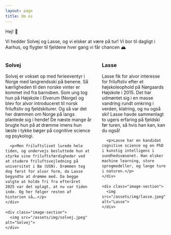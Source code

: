 ```yaml
---
layout: page
title: Om os
---
```


<style>
.two-column-layout {
  display: grid;
  grid-template-columns: 2fr 1fr;
  gap: 2rem;
  align-items: start;
  margin-top: 2rem;
}

.person-section {
  display: contents;
}

.text-section {
  margin-bottom: 2rem;
}

.text-section h3 {
  margin-top: 0;
}

.image-section {
  margin-bottom: 2rem;
}

.image-section img {
  width: 100%;
  height: auto;
  object-fit: cover;
  border-radius: 8px;
}

@media (max-width: 768px) {
  .two-column-layout {
    grid-template-columns: 1fr;
    gap: 1rem;
  }
  
  .person-section {
    display: block;
  }
  
  .image-section {
    margin-top: 1rem;
  }
}
</style>

Hej! 👋 

Vi hedder Solvej og Lasse, og vi elsker at være på tur! Vi bor til dagligt i Aarhus, og flygter til fjeldene hver gang vi får chancen 🏔️

<div class="two-column-layout">
  <div class="person-section">
    <div class="text-section">
      <h3>Solvej</h3>
      <p>Solvej er vokset op med ferieeventyr i Norge med langrendsski på benene. Så kærligheden til den norske vinter er kommet ind fra barnsben. Som ung tog hun på Højskole i Elverum (Norge) og blev for alvor introduceret til norsk friluftsliv og fjeldskiturer. Og så var det her drømmen om Norge på langs plantede sig i hende! De næste mange år brugte hun på at drømme imens hun læste i tykke bøger på cognitive science og psykologi.</p>
      
      <p>Men friluftslivet lurede hele tiden, og undervejs besluttede hun at styrke sine friluftsfærdigheder ved at studere friluftsvejledning på universitet i Bø (USN). Drømmen tog dog først for alvor form, da Lasse begyndte at drømme med. Da begge valgte at holde fri fra efteråret 2025 var det oplagt, at nu var tiden inde. Og her følger resten af historien så….</p>
    </div>
    
    <div class="image-section">
      <img src="/assets/img/solvej.jpeg" alt="Solvej">
    </div>
  </div>
  
  <div class="person-section">
    <div class="text-section">
      <h3>Lasse</h3>
      <p>Lasse fik for alvor interesse for friluftsliv efter et højskoleophold på Nørgaards Højskole i 2015. Det har udmøntet sig i en masse vandring rundt omkring i verden, klatring, og nu også ski! Lasse havde sammenlagt to ugers erfaring på fjeldski før turen, så hvis han kan, kan du også!</p>
      
      <p>Lasse har en kandidat cognitive science og en PhD i kunstig intelligens i sundhedsvæsenet. Han elsker machine learning, store sprogmodeller, og lange ture i naturen.</p>
    </div>
    
    <div class="image-section">
      <img src="/assets/img/lasse.jpeg" alt="Lasse">
    </div>
  </div>
</div>